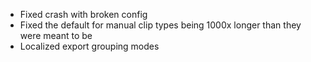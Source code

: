- Fixed crash with broken config
- Fixed the default for manual clip types being 1000x longer than they were meant to be
- Localized export grouping modes
